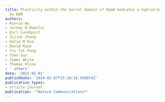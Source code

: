 ```yaml
---
title: Plasticity within the barrel domain of BamA mediates a hybrid-barrel mechanism
  by BAM
authors:
- Runrun Wu
- Jeremy W Bakelar
- Karl Lundquist
- Zijian Zhang
- Katie M Kuo
- David Ryoo
- Yui Tik Pang
- Chen Sun
- Tommi White
- Thomas Klose
- ' others'
date: '2021-01-01'
publishDate: '2024-02-07T15:10:16.936074Z'
publication_types:
- article-journal
publication: '*Nature Communications*'
---
```

